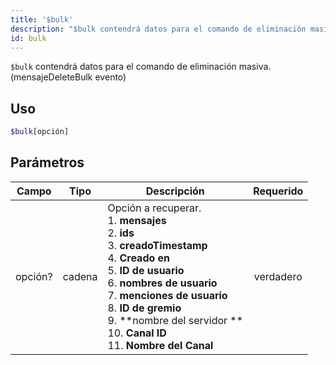 ```yaml
---
title: '$bulk'
description: "$bulk contendrá datos para el comando de eliminación masiva.\n (mensajeDeleteBulk evento)"
id: bulk
---
```


`$bulk` contendrá datos para el comando de eliminación masiva. (mensajeDeleteBulk evento)

## Uso

```php
$bulk[opción]
```

## Parámetros

| Campo   | Tipo   | Descripción                                                                                                                                                                                                                                                                                                                                                                                                 | Requerido |
| ------- | ------ | ----------------------------------------------------------------------------------------------------------------------------------------------------------------------------------------------------------------------------------------------------------------------------------------------------------------------------------------------------------------------------------------------------------- |:---------:|
| opción? | cadena | Opción a recuperar. <br /> 1. **mensajes** <br /> 2. **ids** <br /> 3. **creadoTimestamp** <br /> 4. **Creado en** <br /> 5. **ID de usuario** <br /> 6. **nombres de usuario**  <br /> 7. **menciones de usuario** <br /> 8. **ID de gremio** <br /> 9. **nombre del servidor ** <br /> 10. **Canal ID** <br /> 11. **Nombre del Canal** | verdadero |